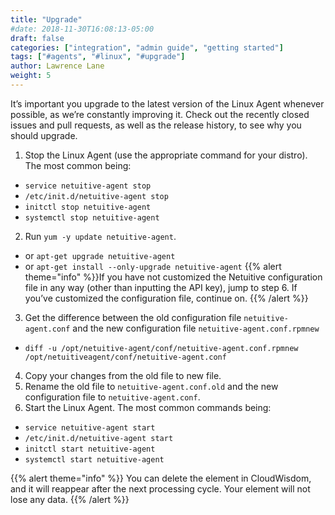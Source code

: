 ```yaml
---
title: "Upgrade"
#date: 2018-11-30T16:08:13-05:00
draft: false
categories: ["integration", "admin guide", "getting started"]
tags: ["#agents", "#linux", "#upgrade"]
author: Lawrence Lane
weight: 5
---
```


It’s important you upgrade to the latest version of the Linux Agent whenever possible, as we’re constantly improving it. Check out the recently closed issues and pull requests, as well as the release history, to see why you should upgrade.

1. Stop the Linux Agent (use the appropriate command for your distro). The most common being:
 - `service netuitive-agent stop`
 - ``/etc/init.d/netuitive-agent stop``
 - `initctl stop netuitive-agent`
 - `systemctl stop netuitive-agent`
2. Run `yum -y update netuitive-agent`.
 - or `apt-get upgrade netuitive-agent`
 - or `apt-get install --only-upgrade netuitive-agent`
 {{% alert theme="info" %}}If you have not customized the Netuitive configuration file in any way (other than inputting the API key), jump to step 6. If you’ve customized the configuration file, continue on. {{% /alert %}}
3. Get the difference between the old configuration file `netuitive-agent.conf` and the new configuration file `netuitive-agent.conf.rpmnew`
 - `diff -u /opt/netuitive-agent/conf/netuitive-agent.conf.rpmnew /opt/netuitiveagent/conf/netuitive-agent.conf`
4. Copy your changes from the old file to new file.
5. Rename the old file to `netuitive-agent.conf.old` and the new configuration file to `netuitive-agent.conf`.
6. Start the Linux Agent. The most common commands being:
 - `service netuitive-agent start`
 - ``/etc/init.d/netuitive-agent start``
 - `initctl start netuitive-agent`
 - `systemctl start netuitive-agent`

{{% alert theme="info" %}} You can delete the element in CloudWisdom, and it will reappear after the next processing cycle. Your element will not lose any data. {{% /alert %}}

